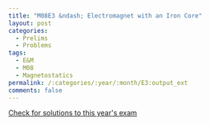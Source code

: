 ```yaml
---
title: "M08E3 &ndash; Electromagnet with an Iron Core"
layout: post
categories:
  - Prelims
  - Problems
tags:
  - E&M
  - M08
  - Magnetostatics
permalink: /:categories/:year/:month/E3:output_ext
comments: false
---
```

<object data="2008M3E.pdf" type="application/pdf" width="100%" height="500"></object>
<div class="message"><a href='https://princetonprelim.com/prelim/21/'>Check for solutions to this year's exam</a></div>